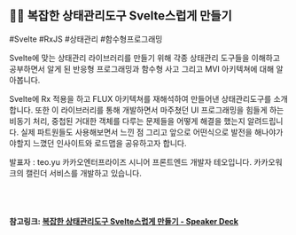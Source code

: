 ## 🐱‍🏍 복잡한 상태관리도구 Svelte스럽게 만들기

\#Svelte #RxJS #상태관리 #함수형프로그래밍

Svelte에 맞는 상태관리 라이브러리를 만들기 위해 각종 상태관리 도구들을 이해하고 공부하면서
알게 된 반응형 프로그래밍과 함수형 사고 그리고 MVI 아키텍쳐에 대해 알아봅니다.

Svelte에 Rx 적용을 하고 FLUX 아키텍쳐를 재해석하여 만들어낸 상태관리도구를 소개합니다. 또한 이 라이브러리를 통해 개발하면서 마주쳤던 UI 프로그래밍을 힘들게 하는 비동기 처리, 중첩된 거대한 객체를 다루는 문제들을 어떻게 해결을 했는지 알려드립니다. 실제 파트원들도 사용해보면서 느낀 점 그리고 앞으로 어떤식으로 발전을 해나야가야할지 느꼈던 인사이트와 로드맵을 공유하고자 합니다.

발표자 : teo.yu
카카오엔터프라이즈 시니어 프론트엔드 개발자 테오입니다. 카카오워크의 캘린더 서비스를 개발하고 있습니다.

<br>

<br>

#### 참고링크: [복잡한 상태관리도구 Svelte스럽게 만들기 - Speaker Deck](https://speakerdeck.com/kakao/bogjabhan-sangtaegwanridogu-svelteseureobge-mandeulgi?slide=96)

<br>